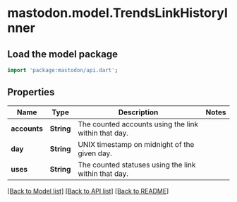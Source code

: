 # mastodon.model.TrendsLinkHistoryInner

## Load the model package
```dart
import 'package:mastodon/api.dart';
```

## Properties
Name | Type | Description | Notes
------------ | ------------- | ------------- | -------------
**accounts** | **String** | The counted accounts using the link within that day. | 
**day** | **String** | UNIX timestamp on midnight of the given day. | 
**uses** | **String** | The counted statuses using the link within that day. | 

[[Back to Model list]](../README.md#documentation-for-models) [[Back to API list]](../README.md#documentation-for-api-endpoints) [[Back to README]](../README.md)


